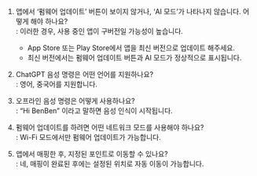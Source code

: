 1. 앱에서 ‘펌웨어 업데이트’ 버튼이 보이지 않거나, ‘AI 모드’가 나타나지 않습니다. 어떻게 해야 하나요?  
: 이러한 경우, 사용 중인 앱이 구버전일 가능성이 높습니다.
    - App Store 또는 Play Store에서 앱을 최신 버전으로 업데이트 해주세요.
    - 최신 버전에서는 펌웨어 업데이트 버튼과 AI 모드가 정상적으로 표시됩니다.

2. ChatGPT 음성 명령은 어떤 언어를 지원하나요?  
: 영어, 중국어를 지원합니다.

3. 오프라인 음성 명령은 어떻게 사용하나요?  
: “Hi BenBen” 이라고 말하면 음성 인식이 시작됩니다.

4. 펌웨어 업데이트를 하려면 어떤 네트워크 모드를 사용해야 하나요?  
: Wi-Fi 모드에서만 펌웨어 업데이트가 가능합니다.

5. 앱에서 매핑한 후, 지정된 포인트로 이동할 수 있나요?  
: 네, 매핑이 완료된 후에는 설정된 위치로 자동 이동이 가능합니다.